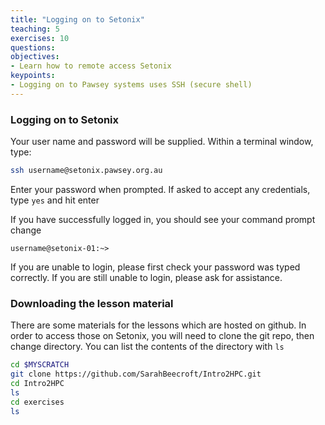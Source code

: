 ```yaml
---
title: "Logging on to Setonix"
teaching: 5
exercises: 10
questions:
objectives:
- Learn how to remote access Setonix
keypoints:
- Logging on to Pawsey systems uses SSH (secure shell)
---
```


### Logging on to Setonix
Your user name and password will be supplied. Within a terminal window, type:

```bash
ssh username@setonix.pawsey.org.au
```

Enter your password when prompted. If asked to accept any credentials, type `yes` and hit enter

If you have successfully logged in, you should see your command prompt change

```output
username@setonix-01:~>
```

If you are unable to login, please first check your password was typed correctly. If you are still unable to login, please ask for assistance.


### Downloading the lesson material
There are some materials for the lessons which are hosted on github. In order to access those on Setonix, you will need to clone the git repo, then change directory. You can list the contents of the directory with `ls`

```bash
cd $MYSCRATCH
git clone https://github.com/SarahBeecroft/Intro2HPC.git
cd Intro2HPC
ls
cd exercises
ls
```
